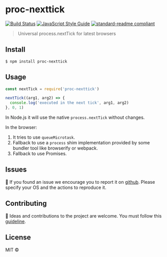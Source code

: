 # proc-nexttick

[![Build Status](https://travis-ci.com/tinchoz49/proc-nexttick.svg?branch=master)](https://travis-ci.com/tinchoz49/proc-nexttick)
[![JavaScript Style Guide](https://img.shields.io/badge/code_style-standard-brightgreen.svg)](https://standardjs.com)
[![standard-readme compliant](https://img.shields.io/badge/readme%20style-standard-brightgreen.svg?style=flat-square)](https://github.com/RichardLitt/standard-readme)

> Universal process.nextTick for latest browsers

## <a name="install"></a> Install

```
$ npm install proc-nexttick
```

## <a name="usage"></a> Usage

```javascript
const nextTick = require('proc-nexttick')

nextTick((arg1, arg2) => {
  console.log('executed in the next tick', arg1, arg2)
}, 0, 1)
```

In Node.js it will use the native `process.nextTick` without changes.

In the browser:

1. It tries to use `queueMicrotask`.
2. Fallback to use a `process` shim implementation provided by some bundler tool like browserify or webpack.
3. Fallback to use Promises.

## <a name="issues"></a> Issues

:bug: If you found an issue we encourage you to report it on [github](https://github.com/tinchoz49/proc-nexttick/issues). Please specify your OS and the actions to reproduce it.

## <a name="contribute"></a> Contributing

:busts_in_silhouette: Ideas and contributions to the project are welcome. You must follow this [guideline](https://github.com/tinchoz49/proc-nexttick/blob/master/CONTRIBUTING.md).

## License

MIT ©
